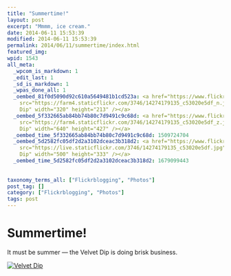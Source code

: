 ```yaml
---
title: "Summertime!"
layout: post
excerpt: "Mmmm, ice cream."
date: 2014-06-11 15:53:39
modified: 2014-06-11 15:53:39
permalink: 2014/06/11/summertime/index.html
featured_img: 
wpid: 1543
all_meta: 
  _wpcom_is_markdown: 1
  _edit_last: 1
  _sd_is_markdown: 1
  _wpas_done_all: 1
  _oembed_81f0d5090d92c610a5649481b1cd523a: <a href="https://www.flickr.com/photos/pj/14274179135/"><img
    src="https://farm4.staticflickr.com/3746/14274179135_c53020e5df_n.jpg" alt="Velvet
    Dip" width="320" height="213" /></a>
  _oembed_5f332665ab84bb74b80c7d9491c9c68d: <a href="https://www.flickr.com/photos/pj/14274179135/"><img
    src="https://farm4.staticflickr.com/3746/14274179135_c53020e5df_z.jpg" alt="Velvet
    Dip" width="640" height="427" /></a>
  _oembed_time_5f332665ab84bb74b80c7d9491c9c68d: 1509724704
  _oembed_5d2582fc05df2d2a3102dceac3b318d2: <a href="https://www.flickr.com/photos/pj/14274179135/"><img
    src="https://live.staticflickr.com/3746/14274179135_c53020e5df.jpg" alt="Velvet
    Dip" width="500" height="333" /></a>
  _oembed_time_5d2582fc05df2d2a3102dceac3b318d2: 1679099443
  
  
taxonomy_terms_all: ["Flickrblogging", "Photos"]
post_tag: []
category: ["Flickrblogging", "Photos"]
tags: post
---
```


# Summertime!

It must be summer — the Velvet Dip is doing brisk business.

[![Velvet Dip](https://live.staticflickr.com/3746/14274179135_c53020e5df.jpg)](https://www.flickr.com/photos/pj/14274179135/)